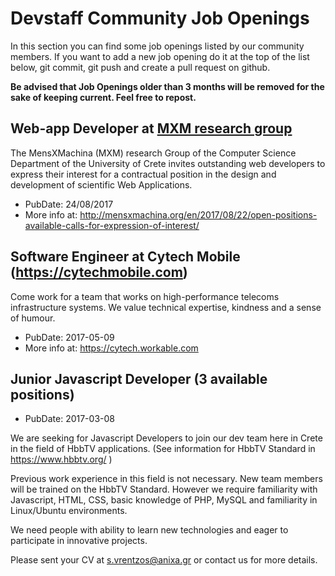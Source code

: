 # Devstaff Community Job Openings

In this section you can find some job openings listed by our community members. If you want to add a new job opening do it at the top of the list below, git commit, git push and create a pull request on github.

__Be advised that Job Openings older than 3 months will be removed for the sake of keeping current. Feel free to repost.__

## Web-app Developer at [MXM research group](mensxmachina.org)
The MensXMachina (MXM) research Group of the Computer Science Department of the University of Crete invites outstanding web developers to express their interest for a contractual position in the design and development of scientific Web Applications.

* PubDate: 24/08/2017
* More info at: http://mensxmachina.org/en/2017/08/22/open-positions-available-calls-for-expression-of-interest/

## Software Engineer at Cytech Mobile (https://cytechmobile.com)
Come work for a team that works on high-performance telecoms infrastructure systems.
We value technical expertise, kindness and a sense of humour.

* PubDate: 2017-05-09
* More info at: https://cytech.workable.com


## Junior Javascript Developer (3 available positions)
* PubDate: 2017-03-08

We are seeking for Javascript Developers to join our dev team here in Crete in the field of HbbTV applications. (See information for HbbTV Standard in https://www.hbbtv.org/ )

Previous work experience in this field is not necessary. New team members will be trained on the HbbTV Standard.
However we require familiarity with Javascript, HTML, CSS, basic knowledge of PHP, MySQL and familiarity in Linux/Ubuntu environments.

We need people with ability to learn new technologies and eager to participate in innovative projects.

Please sent your CV  at s.vrentzos@anixa.gr or contact us for more details.
